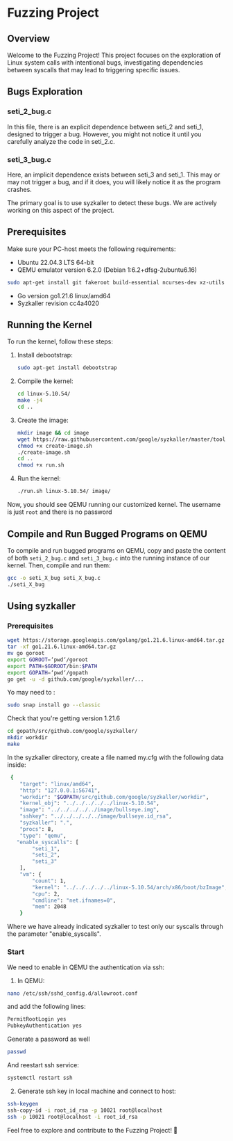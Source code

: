 # Fuzzing Project

## Overview

Welcome to the Fuzzing Project! This project focuses on the exploration of Linux system calls with intentional bugs, investigating dependencies between syscalls that may lead to triggering specific issues.

## Bugs Exploration

### seti_2_bug.c
In this file, there is an explicit dependence between seti_2 and seti_1, designed to trigger a bug. However, you might not notice it until you carefully analyze the code in seti_2.c.

### seti_3_bug.c
Here, an implicit dependence exists between seti_3 and seti_1. This may or may not trigger a bug, and if it does, you will likely notice it as the program crashes.

The primary goal is to use syzkaller to detect these bugs. We are actively working on this aspect of the project.

## Prerequisites

Make sure your PC-host meets the following requirements:

- Ubuntu 22.04.3 LTS 64-bit
- QEMU emulator version 6.2.0 (Debian 1:6.2+dfsg-2ubuntu6.16)
 ```bash
sudo apt-get install git fakeroot build-essential ncurses-dev xz-utils libssl-dev bc flex libelf-dev bison qemu-system-x86 
```
- Go version go1.21.6 linux/amd64
- Syzkaller revision cc4a4020

## Running the Kernel

To run the kernel, follow these steps:

1. Install debootstrap:
   ```bash
   sudo apt-get install debootstrap
   ```

2. Compile the kernel:
   ```bash
   cd linux-5.10.54/
   make -j4
   cd ..
   ```

3. Create the image:
   ```bash
   mkdir image && cd image 
   wget https://raw.githubusercontent.com/google/syzkaller/master/tools/create-image.sh -O create-image.sh
   chmod +x create-image.sh
   ./create-image.sh
   cd ..
   chmod +x run.sh
   ```
   
4. Run the kernel:
   ```bash
   ./run.sh linux-5.10.54/ image/
   ```

Now, you should see QEMU running our customized kernel. The username is just `root` and there is no password

## Compile and Run Bugged Programs on QEMU

To compile and run bugged programs on QEMU, copy and paste the content of both `seti_2_bug.c` and `seti_3_bug.c` into the running instance of our kernel. Then, compile and run them:

```bash
gcc -o seti_X_bug seti_X_bug.c
./seti_X_bug
```
## Using syzkaller

### Prerequisites
```bash
wget https://storage.googleapis.com/golang/go1.21.6.linux-amd64.tar.gz
tar -xf go1.21.6.linux-amd64.tar.gz
mv go goroot
export GOROOT=‘pwd‘/goroot
export PATH=$GOROOT/bin:$PATH
export GOPATH=‘pwd‘/gopath
go get -u -d github.com/google/syzkaller/...
```
Yo may need to :
```bash
sudo snap install go --classic
```
Check that you're getting version 1.21.6
```bash
cd gopath/src/github.com/google/syzkaller/
mkdir workdir
make
```

In the syzkaller directory, create a file named my.cfg with the following data inside:
```bash
 {
	"target": "linux/amd64",
	"http": "127.0.0.1:56741",
	"workdir": "$GOPATH/src/github.com/google/syzkaller/workdir",
	"kernel_obj": "../../../../../linux-5.10.54",
	"image": "../../../../../image/bullseye.img",
	"sshkey": "../../../../../image/bullseye.id_rsa",
	"syzkaller": ".",
	"procs": 8,
	"type": "qemu",
   "enable_syscalls": [
		"seti_1",
		"seti_2",
		"seti_3"
	],
	"vm": {
		"count": 1,
		"kernel": "../../../../../linux-5.10.54/arch/x86/boot/bzImage",
		"cpu": 2,
		"cmdline": "net.ifnames=0",
		"mem": 2048
	}
```
Where we have already indicated syzkaller to test only our syscalls through the parameter "enable_syscalls".
### Start
We need to enable in QEMU the authentication via ssh:
1. In QEMU:
```bash
nano /etc/ssh/sshd_config.d/allowroot.conf
```
and add the following lines:
```bash
PermitRootLogin yes
PubkeyAuthentication yes
```
Generate a password as well
```bash
passwd
```
And reestart ssh service:
```bash
systemctl restart ssh
```
2. Generate ssh key in local machine and connect to host:
```bash
ssh-keygen
ssh-copy-id -i root_id_rsa -p 10021 root@localhost
ssh -p 10021 root@localhost -i root_id_rsa
```


Feel free to explore and contribute to the Fuzzing Project! 🚀
